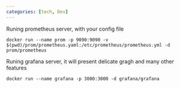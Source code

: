 ```yaml
---
categories: [tech, Dev]
---
```


Runing prometheus server, with your config file
```shell
docker run --name prom -p 9090:9090 -v $(pwd)/prom/prometheus.yaml:/etc/prometheus/prometheus.yml -d prom/prometheus
```

Runing grafana server, it will present delicate gragh and many other features
```shell
docker run --name grafana -p 3000:3000 -d grafana/grafana
```
